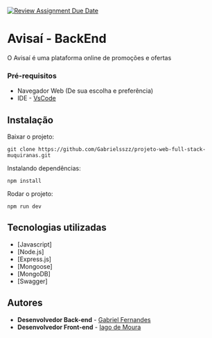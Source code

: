 [![Review Assignment Due Date](https://classroom.github.com/assets/deadline-readme-button-24ddc0f5d75046c5622901739e7c5dd533143b0c8e959d652212380cedb1ea36.svg)](https://classroom.github.com/a/U2l29CBO)
# Avisaí - BackEnd

O Avisaí é uma plataforma online de promoções e ofertas

### Pré-requisitos

- Navegador Web (De sua escolha e preferência)
 - IDE -  [VsCode](https://code.visualstudio.com/docs)

## Instalação 

Baixar o projeto:

```
git clone https://github.com/Gabrielsszz/projeto-web-full-stack-muquiranas.git
```


Instalando dependências:
```
npm install
```
Rodar o projeto:
```
npm run dev
```




## Tecnologias utilizadas

* [Javascript]
* [Node.js]
* [Express.js]
* [Mongoose]
* [MongoDB]
* [Swagger]


## Autores


* **Desenvolvedor Back-end** - [Gabriel Fernandes](https://github.com/Gabrielsszz)
* **Desenvolvedor Front-end** - [Iago de Moura](https://github.com/iagoxz)
